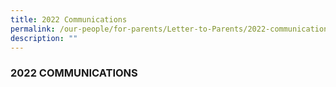 ```yaml
---
title: 2022 Communications
permalink: /our-people/for-parents/Letter-to-Parents/2022-communications
description: ""
---
```


### 2022 COMMUNICATIONS